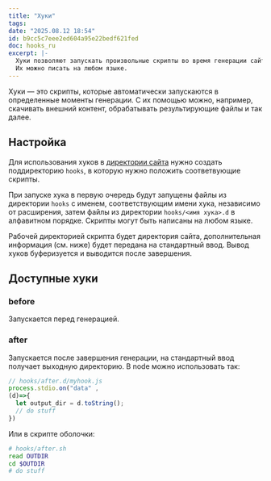 ```yaml
---
title: "Хуки"
tags: 
date: "2025.08.12 18:54"
id: b9cc5c7eee2ed604a95e22bedf621fed
doc: hooks_ru
excerpt: |-
  Хуки позволяют запускать произвольные скрипты во время генерации сайта. 
  Их можно писать на любом языке.
---
```


Хуки — это скрипты, которые автоматически запускаются в определенные моменты генерации.
С их помощью можно, например, скачивать внешний контент, обрабатывать результирующие файлы и так далее.

## Настройка

Для использования хуков в [директории сайта](/+doc:site_dir_ru) нужно создать поддиректорию `hooks`, в которую нужно положить соответвующие скрипты.

При запуске хука в первую очередь будут запущены файлы из директории `hooks` с именем, соответствующим имени хука, независимо от расширения, затем файлы
из директории `hooks/<имя хука>.d` в алфавитном порядке. Скрипты могут быть написаны на любом языке. 

Рабочей директорией скрипта будет 
директория сайта, дополнительная информация (см. ниже) будет передана на стандартный ввод. Вывод хуков буферизуется и выводится после завершения.

## Доступные хуки

### before

Запускается перед генерацией. 

### after

Запускается после завершения генерации, на стандартный ввод получает выходную директорию. 
В node можно использовать так:

```js
// hooks/after.d/myhook.js
process.stdio.on("data" , 
(d)=>{
  let output_dir = d.toString(); 
  // do stuff
})

```

Или в скрипте оболочки:

```bash
# hooks/after.sh
read OUTDIR
cd $OUTDIR
# do stuff
```



